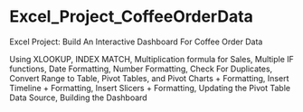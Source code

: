 # Excel_Project_CoffeeOrderData
Excel Project: Build An Interactive Dashboard For Coffee Order Data

Using XLOOKUP, INDEX MATCH, Multiplication formula for Sales, Multiple IF functions, Date Formatting, Number Formatting,  Check For Duplicates, Convert Range to Table, Pivot Tables, and Pivot Charts + Formatting, Insert Timeline + Formatting, Insert Slicers + Formatting, Updating the Pivot Table Data Source, Building the Dashboard
